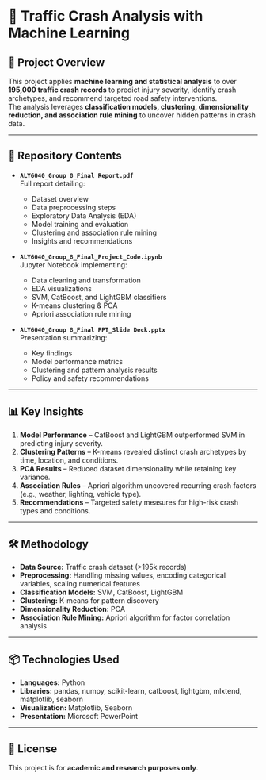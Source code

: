 # 🚗 Traffic Crash Analysis with Machine Learning  

## 📌 Project Overview  
This project applies **machine learning and statistical analysis** to over **195,000 traffic crash records** to predict injury severity, identify crash archetypes, and recommend targeted road safety interventions.  
The analysis leverages **classification models, clustering, dimensionality reduction, and association rule mining** to uncover hidden patterns in crash data.  

---

## 📂 Repository Contents  
- **`ALY6040_Group 8_Final Report.pdf`**  
  Full report detailing:
  - Dataset overview  
  - Data preprocessing steps  
  - Exploratory Data Analysis (EDA)  
  - Model training and evaluation  
  - Clustering and association rule mining  
  - Insights and recommendations  

- **`ALY6040_Group_8_Final_Project_Code.ipynb`**  
  Jupyter Notebook implementing:
  - Data cleaning and transformation  
  - EDA visualizations  
  - SVM, CatBoost, and LightGBM classifiers  
  - K-means clustering & PCA  
  - Apriori association rule mining  

- **`ALY6040_Group 8_Final PPT_Slide Deck.pptx`**  
  Presentation summarizing:
  - Key findings  
  - Model performance metrics  
  - Clustering and pattern analysis results  
  - Policy and safety recommendations  

---

## 📊 Key Insights  
1. **Model Performance** – CatBoost and LightGBM outperformed SVM in predicting injury severity.  
2. **Clustering Patterns** – K-means revealed distinct crash archetypes by time, location, and conditions.  
3. **PCA Results** – Reduced dataset dimensionality while retaining key variance.  
4. **Association Rules** – Apriori algorithm uncovered recurring crash factors (e.g., weather, lighting, vehicle type).  
5. **Recommendations** – Targeted safety measures for high-risk crash types and conditions.  

---

## 🛠 Methodology  
- **Data Source:** Traffic crash dataset (>195k records)  
- **Preprocessing:** Handling missing values, encoding categorical variables, scaling numerical features  
- **Classification Models:** SVM, CatBoost, LightGBM  
- **Clustering:** K-means for pattern discovery  
- **Dimensionality Reduction:** PCA  
- **Association Rule Mining:** Apriori algorithm for factor correlation analysis  

---

## 📦 Technologies Used  
- **Languages:** Python  
- **Libraries:** pandas, numpy, scikit-learn, catboost, lightgbm, mlxtend, matplotlib, seaborn  
- **Visualization:** Matplotlib, Seaborn  
- **Presentation:** Microsoft PowerPoint  

---

## 📜 License  
This project is for **academic and research purposes only**.  
